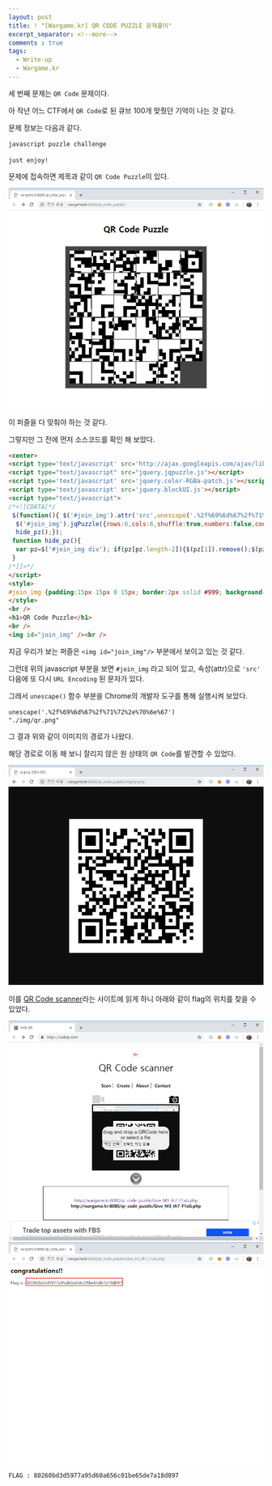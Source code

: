 ```yaml
---
layout: post
title: ! "[Wargame.kr] QR CODE PUZZLE 문제풀이"
excerpt_separator: <!--more-->
comments : true
tags:
  - Write-up
  - Wargame.kr
---
```


세 번째 문제는 `QR Code` 문제이다.  

아 작년 어느 CTF에서 `QR Code`로 된 큐브 100개 맞췄던 기억이 나는 것 같다.  

<!--more-->

문제 정보는 다음과 같다.  

```
javascript puzzle challenge

just enjoy!
```

문제에 접속하면 제목과 같이 `QR Code Puzzle`이 있다.  

![](/images/wargame.kr/QR_CODE_PUZZLE/qrcode_01.png)

이 퍼즐을 다 맞춰야 하는 것 같다.  

그렇지만 그 전에 먼저 소스코드를 확인 해 보았다.  

```html
<center>
<script type='text/javascript' src='http://ajax.googleapis.com/ajax/libs/jquery/1.6.1/jquery.min.js'></script>
<script type="text/javascript" src="jquery.jqpuzzle.js"></script>
<script type='text/javascript' src='jquery.color-RGBa-patch.js'></script>
<script type='text/javascript' src='jquery.blockUI.js'></script>
<script type="text/javascript">
/*<![CDATA[*/
 $(function(){ $('#join_img').attr('src',unescape('.%2f%69%6d%67%2f%71%72%2e%70%6e%67'));
  $('#join_img').jqPuzzle({rows:6,cols:6,shuffle:true,numbers:false,control:false,style:{overlap:false}});
  hide_pz();});
 function hide_pz(){
  var pz=$('#join_img div'); if(pz[pz.length-2]){$(pz[1]).remove();$(pz[pz.length-2]).remove();}else{setTimeout("hide_pz()",5);}
 }
/*]]>*/
</script>
<style>
#join_img {padding:15px 15px 0 15px; border:2px solid #999; background-color:#444;}
</style>
<br />
<h1>QR Code Puzzle</h1>
<br />
<img id="join_img" /><br />
```

지금 우리가 보는 퍼즐은 `<img id="join_img"/>` 부분에서 보이고 있는 것 같다.  

그런데 위의 javascript 부분을 보면 `#join_img` 라고 되어 있고, 속성(attr)으로 `'src'` 다음에 또 다시 `URL Encoding` 된 문자가 있다.  

그래서 `unescape()` 함수 부분을 Chrome의 개발자 도구를 통해 실행시켜 보았다.  

```
unescape('.%2f%69%6d%67%2f%71%72%2e%70%6e%67')
"./img/qr.png"
```

그 결과 위와 같이 이미지의 경로가 나왔다.  

해당 경로로 이동 해 보니 잘리지 않은 원 상태의 `QR Code`를 발견할 수 있었다.  

![](/images/wargame.kr/QR_CODE_PUZZLE/qrcode_02.png)

이를 [QR Code scanner](https://webqr.com/)라는 사이트에 읽게 하니 아래와 같이 flag의 위치를 찾을 수 있었다.  

![](/images/wargame.kr/QR_CODE_PUZZLE/qrcode_03.png)
![](/images/wargame.kr/QR_CODE_PUZZLE/qrcode_04.png)

```
FLAG : 80260bd3d5977a95d60a656c01be65de7a18d097
```